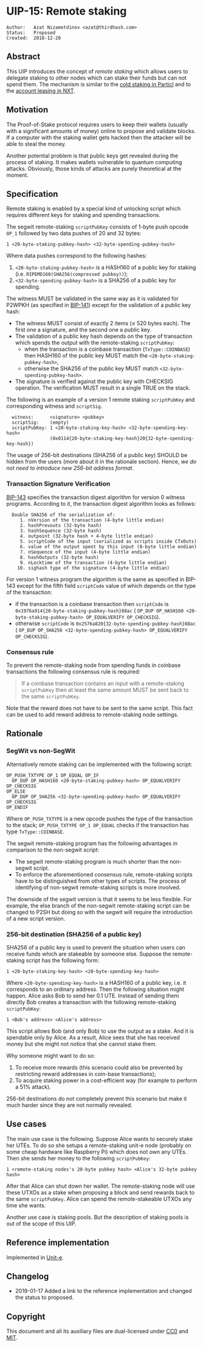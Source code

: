 # UIP-15: Remote staking

```
Author:   Azat Nizametdinov <azat@thirdhash.com>
Status:   Proposed
Created:  2018-12-20
```

## Abstract
This UIP introduces the concept of _remote staking_ which allows users to
delegate staking to other nodes which can stake their funds but can not spend
them. The mechanism is similar to the
[cold staking in Particl](https://particl.wiki/staking#cold_staking) and to the
[account leasing in NXT](https://nxtwiki.org/wiki/Account_Leasing).

## Motivation
The Proof-of-Stake protocol requires users to keep their wallets (usually with
a significant amounts of money) online to propose and validate blocks. If
a computer with the staking wallet gets hacked then the attacker will be able
to steal the money.

Another potential problem is that public keys get revealed during the process of
staking. It makes wallets vulnerable to quantum computing attacks. Obviously,
those kinds of attacks are purely theoretical at the moment.

## Specification
Remote staking is enabled by a special kind of unlocking script which requires
different keys for staking and spending transactions.

The segwit remote-staking `scriptPubKey` consists of 1-byte push opcode `OP_1`
followed by two data pushes of 20 and 32 bytes:

```
1 <20-byte-staking-pubkey-hash> <32-byte-spending-pubkey-hash>
```

Where data pushes correspond to the following hashes:
1. `<20-byte-staking-pubkey-hash>` is a HASH160 of a public key for staking
   (i.e. `RIPEMD160(SHA256(compressed pubkey))`);
2. `<32-byte-spending-pubkey-hash>` is a SHA256 of a public key for spending.

The witness MUST be validated in the same way as it is validated for P2WPKH (as
specified in
[BIP-141](https://github.com/bitcoin/bips/blob/master/bip-0141.mediawiki#witness-program))
except for the validation of a public key hash:
* The witness MUST consist of exactly 2 items (≤ 520 bytes each). The first one
  a signature, and the second one a public key.
* The validation of a public key hash depends on the type of transaction which
  spends the output with the remote-staking `scriptPubKey`:
  * when the transaction is a coinbase transaction (`TxType::COINBASE`) then
    HASH160 of the public key MUST match the `<20-byte-staking-pubkey-hash>`,
  * otherwise the SHA256 of the public key MUST match
    `<32-byte-spending-pubkey-hash>`.
* The signature is verified against the public key with CHECKSIG operation. The
  verification MUST result in a single TRUE on the stack.

The following is an example of a version 1 remote staking `scriptPubKey` and
corresponding witness and `scriptSig`.
```
  witness:      <signature> <pubkey>
  scriptSig:    (empty)
  scriptPubKey: 1 <20-byte-staking-key-hash> <32-byte-spending-key-hash>
                (0x0114{20-byte-staking-key-hash}20{32-byte-spending-key-hash})
```

The usage of 256-bit destinations (SHA256 of a public key) SHOULD be hidden from
the users (more about it in the rationale section). Hence, _we do not need to
introduce new 256-bit address format_.

### Transaction Signature Verification
[BIP-143](https://github.com/bitcoin/bips/blob/master/bip-0143.mediawiki)
specifies the transaction digest algorithm for version 0 witness programs.
According to it, the transaction digest algorithm looks as follows:

```
  Double SHA256 of the serialization of:
     1. nVersion of the transaction (4-byte little endian)
     2. hashPrevouts (32-byte hash)
     3. hashSequence (32-byte hash)
     4. outpoint (32-byte hash + 4-byte little endian)
     5. scriptCode of the input (serialized as scripts inside CTxOuts)
     6. value of the output spent by this input (8-byte little endian)
     7. nSequence of the input (4-byte little endian)
     8. hashOutputs (32-byte hash)
     9. nLocktime of the transaction (4-byte little endian)
    10. sighash type of the signature (4-byte little endian)
```

For version 1 witness program the algorithm is the same as specified in BIP-143
except for the fifth field `scriptCode` value of which depends on the type of
the transaction:
* if the transaction is a coinbase transaction then `scriptCode` is
  `0x1976a914{20-byte-staking-pubkey-hash}88ac` (
  `OP_DUP OP_HASH160 <20-byte-staking-pubkey-hash> OP_EQUALVERIFY OP_CHECKSIG`).
* otherwise `scriptCode` is `0x2576a820{32-byte-spending-pubkey-hash}88ac` (
  `OP_DUP OP_SHA256 <32-byte-spending-pubkey-hash> OP_EQUALVERIFY OP_CHECKSIG`).

### Consensus rule
To prevent the remote-staking node from spending funds in coinbase
transactions the following consensus rule is required:

> If a coinbase transaction contains an input with a remote-staking
  `scriptPubKey` then at least the same amount MUST be sent back to the same
  `scriptPubKey`.

Note that the reward does not have to be sent to the same script. This fact can
be used to add reward address to remote-staking node settings.

## Rationale
### SegWit vs non-SegWit
Alternatively remote staking can be implemented with the following script:

```
OP_PUSH_TXTYPE OP_1 OP_EQUAL OP_IF
  OP_DUP OP_HASH160 <20-byte-staking-pubkey-hash> OP_EQUALVERIFY OP_CHECKSIG
OP_ELSE
  OP_DUP OP_SHA256 <32-byte-spending-pubkey-hash> OP_EQUALVERIFY OP_CHECKSIG
OP_ENDIF
```

Where `OP_PUSH_TXTYPE` is a new opcode pushes the type of the transaction to the
stack; `OP_PUSH_TXTYPE OP_1 OP_EQUAL` checks if the transaction has type
`TxType::COINBASE`.

The segwit remote-staking program has the following advantages in comparison to
the non-segwit script:
* The segwit remote-staking program is much shorter than the non-segwit script.
* To enforce the aforementioned consensus rule, remote-staking scripts have to
  be distinguished from other types of scripts. The process of identifying of
  non-segwit remote-staking scripts is more involved.

The downside of the segwit version is that it seems to be less flexible. For
example, the else branch of the non-segwit remote-staking script can be changed
to P2SH but doing so with the segwit will require the introduction of a new
script version.

### 256-bit destination (SHA256 of a public key)
SHA256 of a public key is used to prevent the situation when users can receive
funds which are stakeable by someone else. Suppose the remote-staking script has
the following form:

```
1 <20-byte-staking-key-hash> <20-byte-spending-key-hash>
```

Where `<20-byte-spending-key-hash>` is a HASH160 of a public key, i.e. it
corresponds to an ordinary address.  Then the following situation might happen.
Alice asks Bob to send her 0.1 UTE. Instead of sending them directly Bob creates
a transaction with the following remote-staking `scriptPubKey`:

```
1 <Bob's address> <Alice's address>
```

This script allows Bob (and only Bob) to use the output as a stake. And it is
spendable only by Alice. As a result, Alice sees that she has received money but
she might not notice that she cannot stake them.

Why someone might want to do so:
1. To receive more rewards (this scenario could also be prevented by restricting
   reward addresses in coin-base transactions);
2. To acquire staking power in a cost-efficient way (for example to perform a
   51% attack).

256-bit destinations do not completely prevent this scenario but make it much
harder since they are not normally revealed.

## Use cases
The main use case is the following. Suppose Alice wants to securely stake her
UTEs. To do so she setups a remote-staking unit-e node (probably on some cheap
hardware like Raspberry Pi) which does not own any UTEs. Then she sends her
money to the following `scriptPubKey`:

```
1 <remote-staking nodes's 20-byte pubkey hash> <Alice's 32-byte pubkey hash>
```

After that Alice can shut down her wallet. The remote-staking node will use
these UTXOs as a stake when proposing a block and send rewards back to the same
`scriptPubKey`. Alice can spend the remote-stakeable UTXOs any time she wants.

Another use case is staking pools. But the description of staking pools is out
of the scope of this UIP.

## Reference implementation

Implemented in [Unit-e](https://github.com/dtr-org/unit-e/pull/402).

## Changelog

* 2019-01-17 Added a link to the reference implementation and changed the status 
  to proposed.

## Copyright

This document and all its auxiliary files are dual-licensed under
[CC0](https://creativecommons.org/publicdomain/zero/1.0/) and
[MIT](https://opensource.org/licenses/MIT).